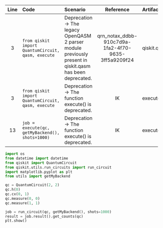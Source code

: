 | Line | Code | Scenario | Reference | Artifact | Refactoring |
| :--: | :--- | :------- | :-------: | :------- | :---------- |
| 3 | `from qiskit import QuantumCircuit, qasm, execute` | Deprecation -> The legacy OpenQASM 2 parser module previously present in qiskit.qasm has been deprecated. | qrn_notax_ddbb-910c7d9a-1fa2-4f70-9635-3ff5a9209f24 | qiskit.qasm | `from qiskit import QuantumCircuit` |
| 3 | `from qiskit import QuantumCircuit, qasm, execute` | Deprecation -> The function execute() is deprecated. | IK | execute | `from qiskit.utils.run_circuits import run_circuit` |
| 13 | `job = execute(qc, getMyBackend(), shots=1000)` | Deprecation -> The function execute() is deprecated. | IK | execute | `job = run_circuit(qc, getMyBackend(), shots=1000)` |


```python
import os
from datetime import datetime
from qiskit import QuantumCircuit
from qiskit.utils.run_circuits import run_circuit
import matplotlib.pyplot as plt
from utils import getMyBackend

qc = QuantumCircuit(2, 2)
qc.h(0)
qc.cx(0, 1)
qc.measure(0, 0)
qc.measure(1, 1)

job = run_circuit(qc, getMyBackend(), shots=1000)
result = job.result().get_counts(qc)
plt.show()
```